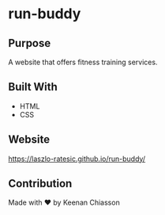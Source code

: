 # run-buddy

## Purpose
A website that offers fitness training services.

## Built With
* HTML
* CSS

## Website
https://laszlo-ratesic.github.io/run-buddy/

## Contribution
Made with ❤️ by Keenan Chiasson
